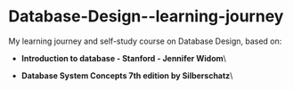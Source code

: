 # Database-Design--learning-journey
My learning journey and self-study course on Database Design, based on:

- **Introduction to database - Stanford - Jennifer Widom**\

- **Database System Concepts 7th edition by Silberschatz**\
